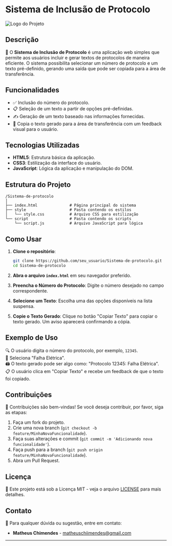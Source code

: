 
# Sistema de Inclusão de Protocolo

![Logo do Projeto]() 

## Descrição

📝 O **Sistema de Inclusão de Protocolo** é uma aplicação web simples que permite aos usuários incluir e gerar textos de protocolos de maneira eficiente. O sistema possibilita selecionar um número de protocolo e um texto pré-definido, gerando uma saída que pode ser copiada para a área de transferência.

## Funcionalidades

- ✅ Inclusão do número do protocolo.
- 📋 Seleção de um texto a partir de opções pré-definidas.
- ✍️ Geração de um texto baseado nas informações fornecidas.
- 📑 Copia o texto gerado para a área de transferência com um feedback visual para o usuário.

## Tecnologias Utilizadas

- **HTML5**: Estrutura básica da aplicação.
- **CSS3**: Estilização da interface do usuário.
- **JavaScript**: Lógica da aplicação e manipulação do DOM.

## Estrutura do Projeto

```
/Sistema-de-protocolo
│
├── index.html              # Página principal do sistema
├── style                   # Pasta contendo os estilos
│   └── style.css           # Arquivo CSS para estilização
└── script                  # Pasta contendo os scripts
    └── script.js           # Arquivo JavaScript para lógica
```

## Como Usar

1. **Clone o repositório**:
   ```bash
   git clone https://github.com/seu_usuario/Sistema-de-protocolo.git
   cd Sistema-de-protocolo
   ```

2. **Abra o arquivo `index.html`** em seu navegador preferido.

3. **Preencha o Número do Protocolo**: Digite o número desejado no campo correspondente.

4. **Selecione um Texto**: Escolha uma das opções disponíveis na lista suspensa.

5. **Copie o Texto Gerado**: Clique no botão "Copiar Texto" para copiar o texto gerado. Um aviso aparecerá confirmando a cópia.

## Exemplo de Uso

🔍 O usuário digita o número do protocolo, por exemplo, `12345`.  
🔄 Seleciona "Falha Elétrica".  
🖨️ O texto gerado pode ser algo como: "Protocolo 12345: Falha Elétrica".  
📋 O usuário clica em "Copiar Texto" e recebe um feedback de que o texto foi copiado.

## Contribuições

🤝 Contribuições são bem-vindas! Se você deseja contribuir, por favor, siga as etapas:

1. Faça um fork do projeto.
2. Crie uma nova branch (`git checkout -b feature/MinhaNovaFuncionalidade`).
3. Faça suas alterações e commit (`git commit -m 'Adicionando nova funcionalidade'`).
4. Faça push para a branch (`git push origin feature/MinhaNovaFuncionalidade`).
5. Abra um Pull Request.

## Licença

📄 Este projeto está sob a Licença MIT - veja o arquivo [LICENSE](LICENSE) para mais detalhes.

## Contato

📧 Para qualquer dúvida ou sugestão, entre em contato:

- **Matheus Chimendes** - matheuschiimendes@gmail.com

---